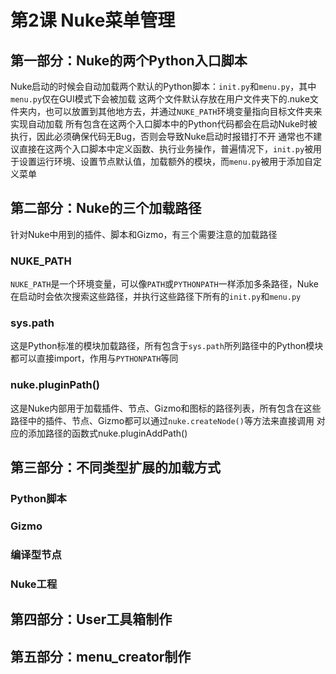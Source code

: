 # 第2课 Nuke菜单管理

## 第一部分：Nuke的两个Python入口脚本
Nuke启动的时候会自动加载两个默认的Python脚本：`init.py`和`menu.py`，其中`menu.py`仅在GUI模式下会被加载
这两个文件默认存放在用户文件夹下的.nuke文件夹内，也可以放置到其他地方去，并通过`NUKE_PATH`环境变量指向目标文件夹来实现自动加载
所有包含在这两个入口脚本中的Python代码都会在启动Nuke时被执行，因此必须确保代码无Bug，否则会导致Nuke启动时报错打不开
通常也不建议直接在这两个入口脚本中定义函数、执行业务操作，普遍情况下，`init.py`被用于设置运行环境、设置节点默认值，加载额外的模块，而`menu.py`被用于添加自定义菜单

## 第二部分：Nuke的三个加载路径
针对Nuke中用到的插件、脚本和Gizmo，有三个需要注意的加载路径

### NUKE_PATH
`NUKE_PATH`是一个环境变量，可以像`PATH`或`PYTHONPATH`一样添加多条路径，Nuke在启动时会依次搜索这些路径，并执行这些路径下所有的`init.py`和`menu.py`

### sys.path
这是Python标准的模块加载路径，所有包含于`sys.path`所列路径中的Python模块都可以直接import，作用与`PYTHONPATH`等同

### nuke.pluginPath()
这是Nuke内部用于加载插件、节点、Gizmo和图标的路径列表，所有包含在这些路径中的插件、节点、Gizmo都可以通过`nuke.createNode()`等方法来直接调用
对应的添加路径的函数式nuke.pluginAddPath()

## 第三部分：不同类型扩展的加载方式

### Python脚本

### Gizmo

### 编译型节点

### Nuke工程

## 第四部分：User工具箱制作

## 第五部分：menu_creator制作